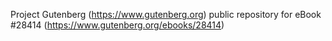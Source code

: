 Project Gutenberg (https://www.gutenberg.org) public repository for eBook #28414 (https://www.gutenberg.org/ebooks/28414)
